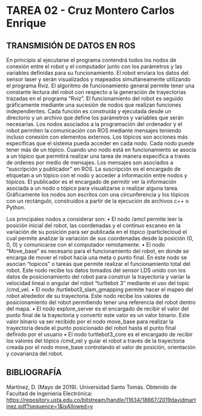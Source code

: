 # TAREA 02 - Cruz Montero Carlos Enrique

## TRANSMISIÓN DE DATOS EN ROS

En principio al ejecutarse el programa contendrá todos los nodos de conexión entre el robot y el computador junto con los parámetros y las variables definidas para su 
funcionamiento. El robot enviara los datos del sensor laser y serán visualizados y mapeados simultáneamente utilizando el programa Rviz. 
El algoritmo de funcionamiento general permite tener una constante lectura del robot con respecto a la generación de trayectorias trazadas en el programa “Rviz”.
El funcionamiento del robot es seguido gráficamente mediante una sucesión de nodos que realizan funciones independientes. 
Cada función es construida y ejecutada desde un directorio y un archivo que define los parámetros y variables que serán necesarias. 
Los nodos asociados a la programación del ordenador y el robot permiten la comunicación con ROS mediante mensajes teniendo incluso conexión con elementos externos.
Los tópicos son acciones más específicas que el sistema pueda acceder en cada nodo. Cada nodo puede tener más de un tópico. Cuando uno nodo está en funcionamiento 
se asocia a un tópico que permitirá realizar una tarea de manera específica a través de ordenes por medio de mensajes. Los mensajes son asociados a “suscripción y 
publicador” en ROS. La suscripción es el encargado de etiquetan a un tópico con el nodo y acceder a información entre nodos y tópicos. El publicador es el encargado 
de permitir ver la información asociada a un nodo o tópico para visualizarse o realizar alguna tarea. Gráficamente los nodos son escritos con una circunferencia y 
los tópicos con un rectángulo, construidos a partir de la ejecución de archivos c++ o Python. 

Los principales nodos a considerar son:
•	El nodo /amcl permite leer la posición inicial del robot, las coordenadas y el continuo escaneo en la variación de su posición para ser publicada en el tópico /particlecloud 
el cual permite analizar la variación de sus coordenadas desde la posición (0, 0, 0) y comunicarse con el computador remotamente.
•	El nodo “Move_base” es necesario para el funcionamiento del robot, en donde se encarga de mover el robot hacia una meta o punto final. En este nodo se asocian “topicos” o 
tareas que permite realizar el funcionamiento total del robot. Este nodo recibe los datos tomados del sensor LDS unido con los datos de posicionamiento del robot para construir 
la trayectoria y variar la velocidad lineal o angular del robot “turltebot 3” mediante el uso del topic /cmd_vel.
•	El nodo /turtlebot3_slam_gmapping permite hacer el mapeo del robot alrededor de su trayectoria. Este nodo recibe los valores de posicionamiento del robot permitiendo tener una
referencia del robot dentro del mapa.
•	El nodo explore_server es el encargado de recibir el valor del punto final de la trayectoria y convertir este valor es un valor binario. Este valor binario va ser recibido por 
el nodo move_base para realizar la trayectoria desde el punto posicionado del robot hasta el punto final definido por el usuario
•	El nodo turtlebot3_core es el encargado de recibir los valores del tópico /cmd_vel y guiar el robot a través de la trayectoria creada por el nodo move_base controlando el valor 
de posición, orientación y covarianza del robot.

## BIBLIOGRAFÍA

Martínez, D. (Mayo de 2019). Universidad Santo Tomás. Obtenido de Facultad de Ingeniería Electrónica: 
https://repository.usta.edu.co/bitstream/handle/11634/18667/2019davidmartinez.pdf?sequence=1&isAllowed=y

